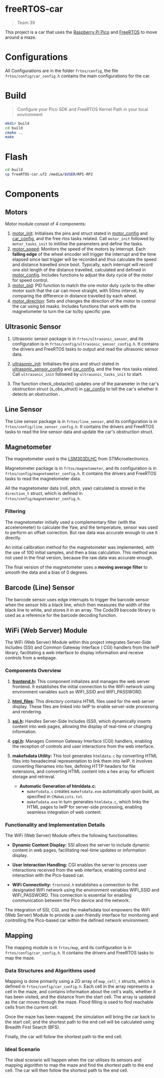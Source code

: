 # freeRTOS-car
> Team 39

This project is a car that uses the [Raspberry Pi Pico](https://www.raspberrypi.org/products/raspberry-pi-pico/)
and [FreeRTOS](https://www.freertos.org/) to move around a maze.

# Configurations

All Configurations are in the folder `frtos/config`, the file `frtos/config/car_config.h` contains the main
configurations for the car.

# Build

> Configure your Pico SDK and FreeRTOS Kernel Path in your local environment

```bash
mkdir build
cd build
cmake ..
make
```

# Flash

```bash
cd build
cp freeRTOS-car.uf2 /media/$USER/RPI-RP2
```

# Components

## Motors

Motor module consist of 4 components:

1. [motor_init](frtos/motor/motor_init.h): Initialises the pins and struct stated
   in [motor_config](frtos/config/motor_config.h) and [car_config](frtos/config/car_config.h), and the free rtos tasks
   related. Call `motor_init` followed by `motor_tasks_init` to initilise the parameters and define the tasks.
2. [motor_speed](frtos/motor/motor_speed.h): Monitors the speed of the motors by interrupt. Each **falling edge** of the
   wheel encoder will trigger the interrupt and the time elapsed since last trigger will be recorded and thus calculate
   the speed and distance travelled since boot. Typically, each interrupt will record one slot length of the distance
   travelled, calculated and defined in [motor_config](frtos/config/motor_config.h). Includes functions to adjust the
   duty cycle of the motor for speed control.
3. [motor_pid](frtos/motor/motor_pid.h): PID function to match the one motor duty cycle to the other motor such that the
   car can move straight, with 50ms interval, by comparing the difference in distance travelled by each wheel.
4. [motor_direction](frtos/motor/motor_direction.h): Sets and changes the direction of the motor to control the car
   using bit masks. Includes functions that work with the magnetometer to turn the car to/by specific yaw.

## Ultrasonic Sensor

1. Ultrasonic sensor package is in `frtos/ultrasonic_sensor`, and its configuration is
   in `frtos/config/ultrasonic_sensor_config.h`. It contains the drivers and FreeRTOS tasks to output and read the
   ultrasonic sensor data.

2. [ultrasonic_init](frtos/ultrasonic_sensor/ultrasonic_init.h): Initialises the pins and struct stated
   in [ultrasonic_sensor_config](frtos/config/ultrasonic_sensor_config.h) and [car_config](frtos/config/car_config.h),
   and the free rtos tasks related. Call `ultrasonic_init` followed by `ultrasonic_tasks_init` to start.

3. The function check_obstacle() updates one of the parameter in the car's obstruction struct (s_obs_struct)
   in [car_config](frtos/config/car_config.h) to tell the car's whether it detects an obstruction .

## Line Sensor

The Line sensor package is in `frtos/line_sensor`, and its configuration is in `frtos/config/line_sensor_config.h`. It
contains the drivers and FreeRTOS tasks to read the line sensor data and update the car's obstruction struct.

## Magnetometer

The magnetometer used is the [LSM303DLHC](https://www.st.com/resource/en/datasheet/lsm303dlhc.pdf) from
STMicroelectronics.

Magnetometer package is in `frtos/magnetometer`, and its configuration is in `frtos/config/magnetometer_config.h`. It
contains the drivers and FreeRTOS tasks to read the magnetometer data.

All the magnetometer data (roll, pitch, yaw) calculated is stored in the `direction_t` struct, which is defined in
`frtos/config/magnetometer_config.h`.

### Filtering

The magnetometer initially used a complementary filter (with the accelerometer) to calculate the Yaw, and the
temperature,
sensor was used to perform an offset correction. But raw data was accurate enough to use it directly.

An initial calibration method for the magnetometer was implemented, with the use of 100 initial samples, and then
a bias calculation. This method was not used in the final version, because the raw data was accurate enough.

The final version of the magnetometer uses a **moving average filter** to smooth the data and a bias of 0 degrees.

## Barcode (Line) Sensor

The barcode sensor uses edge interrupts to trigger the barcode sensor when the sensor hits a black line, which then
measures the width of the black line to white, and stores it in an array. The Code39 barcode library is used as a
reference for the barcode decoding function.

## WiFi (Web Server) Module

The WiFi (Web Server) Module within this project integrates Server-Side Includes (SSI) and Common Gateway Interface (
CGI) handlers from the lwIP library, facilitating a web interface to display information and receive controls from a
webpage.

### Components Overview

1. **[frontend.h](frtos/frontend/frontend.h):** This component initializes and manages the web server frontend. It
   establishes the initial connection to the WiFi network using environment variables such as WIFI_SSID and
   WIFI_PASSWORD.

2. **[html_files](frtos/frontend/html_files):** This directory contains HTML files used for the web server display.
   These files are linked into lwIP to enable server-side processing and rendering.

3. **[ssi.h](frtos/frontend/ssi.h):** Handles Server-Side Includes (SSI), which dynamically inserts content into web
   pages, allowing the display of real-time or changing information.

4. **[cgi.h](frtos/frontend/cgi.h):** Manages Common Gateway Interface (CGI) handlers, enabling the reception of
   controls and user interactions from the web interface.

5. **makefsdata Utility:** This tool generates `htmldata.c` by converting HTML files into hexadecimal representation to
   link them into lwIP. It involves converting filenames into hex, defining HTTP headers for file extensions, and
   converting HTML content into a hex array for efficient storage and retrieval.

    - **Automatic Generation of htmldata.c:**
        - `makefsdata.c` creates `makefsdata.exe` automatically upon build, as specified in `CMakeLists.txt`.
        - `makefsdata.exe` in turn generates `htmldata.c`, which links the HTML pages to lwIP for server-side
          processing, enabling seamless integration of web content.

### Functionality and Implementation Details

The WiFi (Web Server) Module offers the following functionalities:

- **Dynamic Content Display:** SSI allows the server to include dynamic content in web pages, facilitating real-time
  updates or information display.

- **User Interaction Handling:** CGI enables the server to process user interactions received from the web interface,
  enabling control and interaction with the Pico-based car.

- **WiFi Connectivity:** `frontend.h` establishes a connection to the designated WiFi network using the environment
  variables WIFI_SSID and WIFI_PASSWORD. This connection is essential for enabling communication between the Pico device
  and the network.

The integration of SSI, CGI, and the makefsdata tool empowers the WiFi (Web Server) Module to provide a user-friendly
interface for monitoring and controlling the Pico-based car within the defined network environment.

## Mapping

The mapping module is in `frtos/map`, and its configuration is in `frtos/config/car_config.h`. It contains the drivers
and FreeRTOS tasks to map the maze.

### Data Structures and Algorithms used

Mapping is done primarily using a 2D array of `map_cell_t` structs, which is defined in `frtos/config/car_config.h`.
Each cell in the array represents a cell in the maze, and contains information about the cell's walls, whether it has
been visited, and the distance from the start cell. The array is updated as the car moves through the maze. Flood filling
is used to find reachable cells from the current cell.

Once the maze has been mapped, the simulation will bring the car back to the start cell, and the shortest path to the
end cell will be calculated using Breadth First Search (BFS). 

Finally, the car will follow the shortest path to the end cell.

### Ideal Scenario

The ideal scenario will happen when the car utilises its sensors and mapping algorithm to map the maze and find the
shortest path to the end cell. The car will then follow the shortest path to the end cell.
